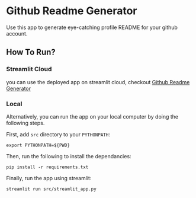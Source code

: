 # Github Readme Generator
Use this app to generate eye-catching profile README for your github account.

## How To Run?
### Streamlit Cloud
you can use the deployed app on streamlit cloud, checkout [Github Readme Generator](https://hejazizo-github-profile-readme-srcstreamlit-app-i6skm7.streamlit.app/)

### Local
Alternatively, you can run the app on your local computer by doing the following steps.

First, add `src` directory to your `PYTHONPATH`:
```
export PYTHONPATH=${PWD}
```

Then, run the following to install the dependancies:
```
pip install -r requirements.txt
```

Finally, run the app using streamlit:
```
streamlit run src/streamlit_app.py
```
